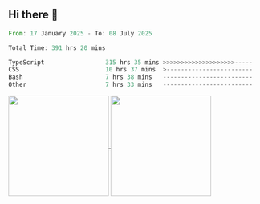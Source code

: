 ## Hi there 👋
<!--START_SECTION:waka-->

```rust
From: 17 January 2025 - To: 08 July 2025

Total Time: 391 hrs 20 mins

TypeScript                 315 hrs 35 mins >>>>>>>>>>>>>>>>>>>>-----   79.12 %
CSS                        10 hrs 37 mins  >------------------------   02.66 %
Bash                       7 hrs 38 mins   -------------------------   01.92 %
Other                      7 hrs 33 mins   -------------------------   01.89 %
```

<!--END_SECTION:waka-->

<a href="https://github.com/anuraghazra/github-readme-stats">
  <img height=200 align="center" src="https://github-readme-stats.vercel.app/api/top-langs/?username=paulgeorge35&layout=donut&langs_count=5&theme=transparent" />
</a>
<a href="https://github.com/anuraghazra/convoychat">
  <img height=200 align="center" src="https://github-readme-stats.vercel.app/api?username=paulgeorge35&show_icons=true&show=prs_merged&theme=transparent&rank_icon=github" />
</a>
